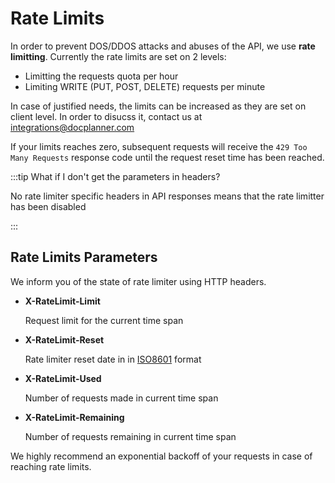# Rate Limits

In order to prevent DOS/DDOS attacks and abuses of the API, we use **rate limitting**. Currently the rate limits are set on 2 levels:

- Limitting the requests quota per hour
- Limiting WRITE (PUT, POST, DELETE) requests per minute

In case of justified needs, the limits can be increased as they are set on client level. In order to disucss it, contact us at integrations@docplanner.com

If your limits reaches zero, subsequent requests will receive the `429 Too Many Requests` response code until the request reset time has been reached.

:::tip What if I don't get the parameters in headers?

No rate limiter specific headers in API responses means that the rate limitter has been disabled

:::

## Rate Limits Parameters

We inform you of the state of rate limiter using HTTP headers. 

- **X-RateLimit-Limit**

  Request limit for the current time span

- **X-RateLimit-Reset**

  Rate limiter reset date in in [ISO8601](http://en.wikipedia.org/wiki/ISO_8601) format

- **X-RateLimit-Used**

  Number of requests made in current time span

- **X-RateLimit-Remaining**

  Number of requests remaining in current time span

 We highly recommend an exponential backoff of your requests in case of reaching rate limits.
